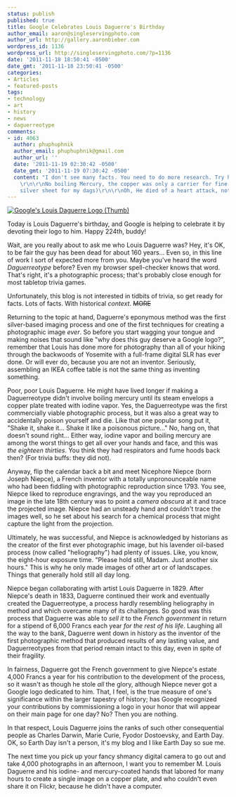 ```yaml
---
status: publish
published: true
title: Google Celebrates Louis Daguerre's Birthday
author_email: aaron@singleservingphoto.com
author_url: http://gallery.aaronbieber.com
wordpress_id: 1136
wordpress_url: http://singleservingphoto.com/?p=1136
date: '2011-11-18 18:50:41 -0500'
date_gmt: '2011-11-18 23:50:41 -0500'
categories:
- Articles
- featured-posts
tags:
- technology
- art
- history
- news
- daguerreotype
comments:
- id: 4063
  author: phuphuphnik
  author_email: phuphuphnik@gmail.com
  author_url: ''
  date: '2011-11-19 02:30:42 -0500'
  date_gmt: '2011-11-19 07:30:42 -0500'
  content: "I don't see many facts. You need to do more research. Try here: http://www.cdags.org/dagforum/
    \r\n\r\nNo boiling Mercury, the copper was only a carrier for fine silver (I use
    silver sheet for my dags)\r\n\r\nOh, He died of a heart attack, not mercury poisoning."
---
```

[![](/wp-content/uploads/2011/11/google-daguerre-300x162.png "Google's Louis Daguerre Logo (Thumb)")](/wp-content/uploads/2011/11/google_daguerre.png)

Today is Louis Daguerre's birthday, and Google is helping to celebrate
it by devoting their logo to him. Happy 224th, buddy!

Wait, are you really about to ask me who Louis Daguerre was? Hey, it's
OK, to be fair the guy has been dead for about 160 years... Even so, in
this line of work I sort of expected more from you. Maybe you've heard
the word _Daguerreotype_ before? Even my browser spell-checker knows
that word. That's right, it's a photographic process; that's probably
close enough for most tabletop trivia games.

Unfortunately, this blog is not interested in tidbits of trivia, so get
ready for facts. Lots of facts. With historical _context_. ~~MORE~~

Returning to the topic at hand, Daguerre's eponymous method was the
first silver-based imaging process and one of the first techniques for
creating a photographic image _ever_. So before you start wagging your
tongue and making noises that sound like "why does this guy deserve a
Google logo?", remember that Louis has done more for photography than
all of your hiking through the backwoods of Yosemite with a full-frame
digital SLR has ever done. Or will ever do, because you are not an
inventor. Seriously, assembling an IKEA coffee table is not the same
thing as inventing something.

Poor, poor Louis Daguerre. He might have lived longer if making a
Daguerreotype didn't involve boiling mercury until its steam envelops a
copper plate treated with iodine vapor. Yes, the Daguerreotype was the
first commercially viable photographic process, but it was also a great
way to accidentally poison yourself and die. Like that one popular song
put it, "Shake it, shake it... Shake it like a poisonous picture..." No,
hang on, that doesn't sound right... Either way, iodine vapor and
boiling mercury are among the worst things to get all over your hands
and face, and this was _the eighteen thirties_. You think they had
respirators and fume hoods back then? (For trivia buffs: they did not).

Anyway, flip the calendar back a bit and meet Nicephore Niepce (born
Joseph Niepce), a French inventor with a totally unpronounceable name
who had been fiddling with photographic reproduction since 1793. You
see, Niepce liked to reproduce engravings, and the way you reproduced an
image in the late 18th century was to point a _camera obscura_ at it
and trace the projected image. Niepce had an unsteady hand and couldn't
trace the images well, so he set about his search for a chemical process
that might capture the light from the projection.

Ultimately, he was successful, and Niepce is acknowledged by historians
as the creator of the first ever photographic image, but his lavender
oil-based process (now called "heliography") had plenty of issues. Like,
you know, the eight-hour exposure time. "Please hold still, Madam. Just
another six hours." This is why he only made images of other art or of
landscapes. Things that generally hold still all day long.

Niepce began collaborating with artist Louis Daguerre in 1829. After
Niepce's death in 1833, Daguerre continued their work and eventually
created the Daguerreotype, a process hardly resembling heliography in
method and which overcame many of its challenges. So good was this
process that Daguerre was able to _sell it_ to the _French
government_ in return for a stipend of 6,000 Francs each year _for the
rest of his life_. Laughing all the way to the bank, Daguerre went down
in history as the inventor of the first photographic method that
produced results of any lasting value, and Daguerreotypes from that
period remain intact to this day, even in spite of their fragility.

In fairness, Daguerre got the French government to give Niepce's estate
4,000 Francs a year for his contribution to the development of the
process, so it wasn't as though he stole _all_ the glory, although
Niepce never got a Google logo dedicated to him. That, I feel, is the
true measure of one's significance within the larger tapestry of
history; has Google recognized your contributions by commissioning a
logo in your honor that will appear on their main page for one day? No?
Then you are nothing.

In that respect, Louis Daguerre joins the ranks of such other
consequential people as Charles Darwin, Marie Curie, Fyodor Dostoevsky,
and Earth Day. OK, so Earth Day isn't a person, it's my blog and I like
Earth Day so sue me.

The next time you pick up your fancy shmancy digital camera to go out
and take 4,000 photographs in an afternoon, I want you to remember M.
Louis Daguerre and his iodine- and mercury-coated hands that labored for
many hours to create a single image on a copper plate, and who couldn't
even share it on Flickr, because he didn't have a computer.
